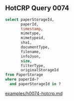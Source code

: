 
## HotCRP Query 0074
```sql
select paperStorageId,
       paperId,
       timestamp,
       mimetype,
       mimetypeid,
       sha1,
       documentType,
       filename,
       infoJson,
       size,
       filterType,
       originalStorageId
from PaperStorage
where paperId=?
  and paperStorageId in ?
```
[examples/h0074-hotcrp.md](/examples/h0074-hotcrp.md)